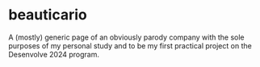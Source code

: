 # beauticario
A (mostly) generic page of an obviously parody company with the sole purposes of my personal study and to be my first practical project on the Desenvolve 2024 program.

